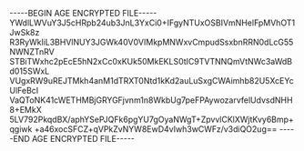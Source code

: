 -----BEGIN AGE ENCRYPTED FILE-----
YWdlLWVuY3J5cHRpb24ub3JnL3YxCi0+IFgyNTUxOSBIVmNHelFpMVhOT1JwSk8z
R3RyWkliL3BHVlNUY3JGWk40V0VIMkpMNWxvCmpudSsxbnRRN0dLcG55NWNZTnRV
STBiTWxhc2pEcE5hN2xCc0xKUk50MkEKLS0tIC9TVTNNQmVtNWc3aWdBd015SWxL
VUgxRW9uREJTMkh4anM1dTRXT0Ntd1kKd2auLuSxgCWAimhb82U5XcEYcUlFeBcI
VaQToNK41cWETHMBjGRYGFjvnm1n8WkbUg7peFPAywozarvfelUdvsdNHH8+EMkX
5LV792PkqdBX/aphYSePJQFk6pgYU7gOyaNWgT+ZpvvlCKlXWjtKvy6Bmp+qgiwk
+a46xocSFCZ+qVPkZvNYW8EwD4vIwh3wCWFz/v3diQO2ug==
-----END AGE ENCRYPTED FILE-----
